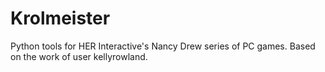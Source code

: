 # Krolmeister
Python tools for HER Interactive's Nancy Drew series of PC games. Based on the work of user kellyrowland.

